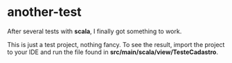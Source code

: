 another-test
=============
After several tests with **scala**, I finally got something to work.

This is just a test project, nothing fancy.
To see the result, import the project to your IDE and run the file found in **src/main/scala/view/TesteCadastro**.